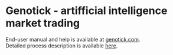 <h1>Genotick - artifficial intelligence market trading</h1>
End-user manual and help is available at <a href="http://genotick.com">genotick.com</a>.<br> 
Detailed process description is available <a href="http://genotick.com/static/download/NovelApproachToArtificialIntelligenceTrading.pdf">here</a>.


